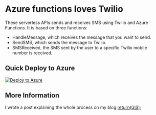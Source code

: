 # Azure functions loves Twilio

These serverless APIs sends and receives SMS using Twilio and Azure Functions. It is based on three functions:
* HandleMessage, which receives the message that you want to send.
* SendSMS, which sends the message to Twilio.
* SMSReceived, the SMS sent by the user to a specific Twilio mobile number is received.

## Quick Deploy to Azure

[![Deploy to Azure](http://azuredeploy.net/deploybutton.svg)](https://azuredeploy.net/)

## More Information

I wrote a post explaining the whole process on my blog [return(GiS);](https://www.returngis.net/2018/12/enviar-y-recibir-sms-con-twilio-desde-azure-functions/)
